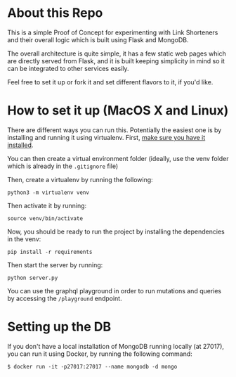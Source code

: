 # About this Repo   

This is a simple Proof of Concept for experimenting with Link Shorteners and their overall logic which is built using Flask and MongoDB.

The overall architecture is quite simple, it has a few static web pages which are directly served from Flask, and it is built keeping simplicity in mind so it can be integrated to other services easily. 

Feel free to set it up or fork it and set different flavors to it, if you'd like. 

# How to set it up (MacOS X and Linux)

There are different ways you can run this. Potentially the easiest one is by installing and running it using virtualenv. First, [make sure you have it installed](https://virtualenv.pypa.io/en/stable/installation.html).

You can then create a virtual environment folder (ideally, use the venv folder which is already in the `.gitignore` file)

Then, create a virtualenv by running the following:

`python3 -m virtualenv venv` 

Then activate it by running:

`source venv/bin/activate` 

Now, you should be ready to run the project by installing the dependencies in the venv:

`pip install -r requirements`

Then start the server by running:

`python server.py`

You can use the graphql playground in order to run mutations and queries by accessing the 
`/playground` endpoint.


# Setting up the DB

If you don't have a local installation of MongoDB running locally (at 27017), you can run it using Docker, by running the following command:

`$ docker run -it -p27017:27017 --name mongodb -d mongo`

